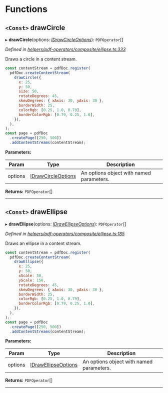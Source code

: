 

# Functions

<a id="drawcircle"></a>

## `<Const>` drawCircle

▸ **drawCircle**(options: *[IDrawCircleOptions](../interfaces/_helpers_pdf_operators_composite_ellipse_.idrawcircleoptions.md)*): `PDFOperator`[]

*Defined in [helpers/pdf-operators/composite/ellipse.ts:333](https://github.com/Hopding/pdf-lib/blob/20e93f6/src/helpers/pdf-operators/composite/ellipse.ts#L333)*

Draws a circle in a content stream.

```javascript
const contentStream = pdfDoc.register(
  pdfDoc.createContentStream(
    drawCircle({
      x: 25,
      y: 50,
      size: 50,
      rotateDegrees: 45,
      skewDegrees: { xAxis: 30, yAxis: 30 },
      borderWidth: 25,
      colorRgb: [0.25, 1.0, 0.79],
      borderColorRgb: [0.79, 0.25, 1.0],
    }),
  ),
);
const page = pdfDoc
  .createPage([250, 500])
  .addContentStreams(contentStream);
```

**Parameters:**

| Param | Type | Description |
| ------ | ------ | ------ |
| options | [IDrawCircleOptions](../interfaces/_helpers_pdf_operators_composite_ellipse_.idrawcircleoptions.md) |  An options object with named parameters. |

**Returns:** `PDFOperator`[]

___
<a id="drawellipse"></a>

## `<Const>` drawEllipse

▸ **drawEllipse**(options: *[IDrawEllipseOptions](../interfaces/_helpers_pdf_operators_composite_ellipse_.idrawellipseoptions.md)*): `PDFOperator`[]

*Defined in [helpers/pdf-operators/composite/ellipse.ts:185](https://github.com/Hopding/pdf-lib/blob/20e93f6/src/helpers/pdf-operators/composite/ellipse.ts#L185)*

Draws an ellipse in a content stream.

```javascript
const contentStream = pdfDoc.register(
  pdfDoc.createContentStream(
    drawEllipse({
      x: 25,
      y: 50,
      xScale: 50,
      yScale: 150,
      rotateDegrees: 45,
      skewDegrees: { xAxis: 30, yAxis: 30 },
      borderWidth: 25,
      colorRgb: [0.25, 1.0, 0.79],
      borderColorRgb: [0.79, 0.25, 1.0],
    }),
  ),
);
const page = pdfDoc
  .createPage([250, 500])
  .addContentStreams(contentStream);
```

**Parameters:**

| Param | Type | Description |
| ------ | ------ | ------ |
| options | [IDrawEllipseOptions](../interfaces/_helpers_pdf_operators_composite_ellipse_.idrawellipseoptions.md) |  An options object with named parameters. |

**Returns:** `PDFOperator`[]

___

